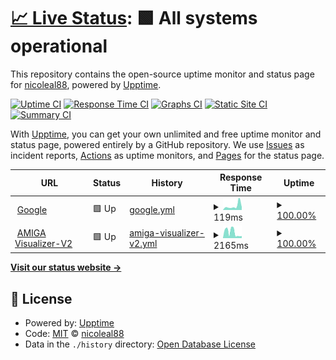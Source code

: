# [📈 Live Status](https://nicoleal88.github.io/status-AMIGA-Vis): <!--live status--> **🟩 All systems operational**

This repository contains the open-source uptime monitor and status page for [nicoleal88](https://nicoleal88.github.io/status-AMIGA-Vis), powered by [Upptime](https://github.com/upptime/upptime).

[![Uptime CI](https://github.com/nicoleal88/status-AMIGA-Vis/workflows/Uptime%20CI/badge.svg)](https://github.com/nicoleal88/status-AMIGA-Vis/actions?query=workflow%3A%22Uptime+CI%22)
[![Response Time CI](https://github.com/nicoleal88/status-AMIGA-Vis/workflows/Response%20Time%20CI/badge.svg)](https://github.com/nicoleal88/status-AMIGA-Vis/actions?query=workflow%3A%22Response+Time+CI%22)
[![Graphs CI](https://github.com/nicoleal88/status-AMIGA-Vis/workflows/Graphs%20CI/badge.svg)](https://github.com/nicoleal88/status-AMIGA-Vis/actions?query=workflow%3A%22Graphs+CI%22)
[![Static Site CI](https://github.com/nicoleal88/status-AMIGA-Vis/workflows/Static%20Site%20CI/badge.svg)](https://github.com/nicoleal88/status-AMIGA-Vis/actions?query=workflow%3A%22Static+Site+CI%22)
[![Summary CI](https://github.com/nicoleal88/status-AMIGA-Vis/workflows/Summary%20CI/badge.svg)](https://github.com/nicoleal88/status-AMIGA-Vis/actions?query=workflow%3A%22Summary+CI%22)

With [Upptime](https://upptime.js.org), you can get your own unlimited and free uptime monitor and status page, powered entirely by a GitHub repository. We use [Issues](https://github.com/nicoleal88/status-AMIGA-Vis/issues) as incident reports, [Actions](https://github.com/nicoleal88/status-AMIGA-Vis/actions) as uptime monitors, and [Pages](https://nicoleal88.github.io/status-AMIGA-Vis) for the status page.

<!--start: status pages-->
<!-- This summary is generated by Upptime (https://github.com/upptime/upptime) -->
<!-- Do not edit this manually, your changes will be overwritten -->
<!-- prettier-ignore -->
| URL | Status | History | Response Time | Uptime |
| --- | ------ | ------- | ------------- | ------ |
| <img alt="" src="https://icons.duckduckgo.com/ip3/www.google.com.ico" height="13"> [Google](https://www.google.com) | 🟩 Up | [google.yml](https://github.com/nicoleal88/status-AMIGA-Vis/commits/HEAD/history/google.yml) | <details><summary><img alt="Response time graph" src="./graphs/google/response-time-week.png" height="20"> 119ms</summary><br><a href="https://nicoleal88.github.io/status-AMIGA-Vis/history/google"><img alt="Response time 113" src="https://img.shields.io/endpoint?url=https%3A%2F%2Fraw.githubusercontent.com%2Fnicoleal88%2Fstatus-AMIGA-Vis%2FHEAD%2Fapi%2Fgoogle%2Fresponse-time.json"></a><br><a href="https://nicoleal88.github.io/status-AMIGA-Vis/history/google"><img alt="24-hour response time 91" src="https://img.shields.io/endpoint?url=https%3A%2F%2Fraw.githubusercontent.com%2Fnicoleal88%2Fstatus-AMIGA-Vis%2FHEAD%2Fapi%2Fgoogle%2Fresponse-time-day.json"></a><br><a href="https://nicoleal88.github.io/status-AMIGA-Vis/history/google"><img alt="7-day response time 119" src="https://img.shields.io/endpoint?url=https%3A%2F%2Fraw.githubusercontent.com%2Fnicoleal88%2Fstatus-AMIGA-Vis%2FHEAD%2Fapi%2Fgoogle%2Fresponse-time-week.json"></a><br><a href="https://nicoleal88.github.io/status-AMIGA-Vis/history/google"><img alt="30-day response time 110" src="https://img.shields.io/endpoint?url=https%3A%2F%2Fraw.githubusercontent.com%2Fnicoleal88%2Fstatus-AMIGA-Vis%2FHEAD%2Fapi%2Fgoogle%2Fresponse-time-month.json"></a><br><a href="https://nicoleal88.github.io/status-AMIGA-Vis/history/google"><img alt="1-year response time 113" src="https://img.shields.io/endpoint?url=https%3A%2F%2Fraw.githubusercontent.com%2Fnicoleal88%2Fstatus-AMIGA-Vis%2FHEAD%2Fapi%2Fgoogle%2Fresponse-time-year.json"></a></details> | <details><summary><a href="https://nicoleal88.github.io/status-AMIGA-Vis/history/google">100.00%</a></summary><a href="https://nicoleal88.github.io/status-AMIGA-Vis/history/google"><img alt="All-time uptime 100.00%" src="https://img.shields.io/endpoint?url=https%3A%2F%2Fraw.githubusercontent.com%2Fnicoleal88%2Fstatus-AMIGA-Vis%2FHEAD%2Fapi%2Fgoogle%2Fuptime.json"></a><br><a href="https://nicoleal88.github.io/status-AMIGA-Vis/history/google"><img alt="24-hour uptime 100.00%" src="https://img.shields.io/endpoint?url=https%3A%2F%2Fraw.githubusercontent.com%2Fnicoleal88%2Fstatus-AMIGA-Vis%2FHEAD%2Fapi%2Fgoogle%2Fuptime-day.json"></a><br><a href="https://nicoleal88.github.io/status-AMIGA-Vis/history/google"><img alt="7-day uptime 100.00%" src="https://img.shields.io/endpoint?url=https%3A%2F%2Fraw.githubusercontent.com%2Fnicoleal88%2Fstatus-AMIGA-Vis%2FHEAD%2Fapi%2Fgoogle%2Fuptime-week.json"></a><br><a href="https://nicoleal88.github.io/status-AMIGA-Vis/history/google"><img alt="30-day uptime 100.00%" src="https://img.shields.io/endpoint?url=https%3A%2F%2Fraw.githubusercontent.com%2Fnicoleal88%2Fstatus-AMIGA-Vis%2FHEAD%2Fapi%2Fgoogle%2Fuptime-month.json"></a><br><a href="https://nicoleal88.github.io/status-AMIGA-Vis/history/google"><img alt="1-year uptime 100.00%" src="https://img.shields.io/endpoint?url=https%3A%2F%2Fraw.githubusercontent.com%2Fnicoleal88%2Fstatus-AMIGA-Vis%2FHEAD%2Fapi%2Fgoogle%2Fuptime-year.json"></a></details>
| <img alt="" src="https://icons.duckduckgo.com/ip3/amiga-map.ahuekna.org.ar.ico" height="13"> [AMIGA Visualizer-V2](https://amiga-map.ahuekna.org.ar) | 🟩 Up | [amiga-visualizer-v2.yml](https://github.com/nicoleal88/status-AMIGA-Vis/commits/HEAD/history/amiga-visualizer-v2.yml) | <details><summary><img alt="Response time graph" src="./graphs/amiga-visualizer-v2/response-time-week.png" height="20"> 2165ms</summary><br><a href="https://nicoleal88.github.io/status-AMIGA-Vis/history/amiga-visualizer-v2"><img alt="Response time 2986" src="https://img.shields.io/endpoint?url=https%3A%2F%2Fraw.githubusercontent.com%2Fnicoleal88%2Fstatus-AMIGA-Vis%2FHEAD%2Fapi%2Famiga-visualizer-v2%2Fresponse-time.json"></a><br><a href="https://nicoleal88.github.io/status-AMIGA-Vis/history/amiga-visualizer-v2"><img alt="24-hour response time 927" src="https://img.shields.io/endpoint?url=https%3A%2F%2Fraw.githubusercontent.com%2Fnicoleal88%2Fstatus-AMIGA-Vis%2FHEAD%2Fapi%2Famiga-visualizer-v2%2Fresponse-time-day.json"></a><br><a href="https://nicoleal88.github.io/status-AMIGA-Vis/history/amiga-visualizer-v2"><img alt="7-day response time 2165" src="https://img.shields.io/endpoint?url=https%3A%2F%2Fraw.githubusercontent.com%2Fnicoleal88%2Fstatus-AMIGA-Vis%2FHEAD%2Fapi%2Famiga-visualizer-v2%2Fresponse-time-week.json"></a><br><a href="https://nicoleal88.github.io/status-AMIGA-Vis/history/amiga-visualizer-v2"><img alt="30-day response time 2701" src="https://img.shields.io/endpoint?url=https%3A%2F%2Fraw.githubusercontent.com%2Fnicoleal88%2Fstatus-AMIGA-Vis%2FHEAD%2Fapi%2Famiga-visualizer-v2%2Fresponse-time-month.json"></a><br><a href="https://nicoleal88.github.io/status-AMIGA-Vis/history/amiga-visualizer-v2"><img alt="1-year response time 2986" src="https://img.shields.io/endpoint?url=https%3A%2F%2Fraw.githubusercontent.com%2Fnicoleal88%2Fstatus-AMIGA-Vis%2FHEAD%2Fapi%2Famiga-visualizer-v2%2Fresponse-time-year.json"></a></details> | <details><summary><a href="https://nicoleal88.github.io/status-AMIGA-Vis/history/amiga-visualizer-v2">100.00%</a></summary><a href="https://nicoleal88.github.io/status-AMIGA-Vis/history/amiga-visualizer-v2"><img alt="All-time uptime 100.00%" src="https://img.shields.io/endpoint?url=https%3A%2F%2Fraw.githubusercontent.com%2Fnicoleal88%2Fstatus-AMIGA-Vis%2FHEAD%2Fapi%2Famiga-visualizer-v2%2Fuptime.json"></a><br><a href="https://nicoleal88.github.io/status-AMIGA-Vis/history/amiga-visualizer-v2"><img alt="24-hour uptime 100.00%" src="https://img.shields.io/endpoint?url=https%3A%2F%2Fraw.githubusercontent.com%2Fnicoleal88%2Fstatus-AMIGA-Vis%2FHEAD%2Fapi%2Famiga-visualizer-v2%2Fuptime-day.json"></a><br><a href="https://nicoleal88.github.io/status-AMIGA-Vis/history/amiga-visualizer-v2"><img alt="7-day uptime 100.00%" src="https://img.shields.io/endpoint?url=https%3A%2F%2Fraw.githubusercontent.com%2Fnicoleal88%2Fstatus-AMIGA-Vis%2FHEAD%2Fapi%2Famiga-visualizer-v2%2Fuptime-week.json"></a><br><a href="https://nicoleal88.github.io/status-AMIGA-Vis/history/amiga-visualizer-v2"><img alt="30-day uptime 100.00%" src="https://img.shields.io/endpoint?url=https%3A%2F%2Fraw.githubusercontent.com%2Fnicoleal88%2Fstatus-AMIGA-Vis%2FHEAD%2Fapi%2Famiga-visualizer-v2%2Fuptime-month.json"></a><br><a href="https://nicoleal88.github.io/status-AMIGA-Vis/history/amiga-visualizer-v2"><img alt="1-year uptime 100.00%" src="https://img.shields.io/endpoint?url=https%3A%2F%2Fraw.githubusercontent.com%2Fnicoleal88%2Fstatus-AMIGA-Vis%2FHEAD%2Fapi%2Famiga-visualizer-v2%2Fuptime-year.json"></a></details>

<!--end: status pages-->

[**Visit our status website →**](https://nicoleal88.github.io/status-AMIGA-Vis)

## 📄 License

- Powered by: [Upptime](https://github.com/upptime/upptime)
- Code: [MIT](./LICENSE) © [nicoleal88](https://nicoleal88.github.io/status-AMIGA-Vis)
- Data in the `./history` directory: [Open Database License](https://opendatacommons.org/licenses/odbl/1-0/)

